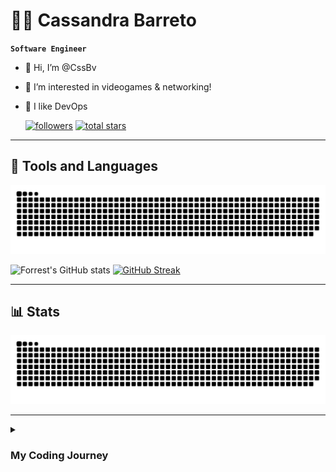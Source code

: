 # 🦌✨ Cassandra Barreto

**`Software Engineer`**

- 👋 Hi, I’m @CssBv
- 👀 I’m interested in videogames & networking!
- 💞️ I like DevOps


   <p align="left">
      <a href="https://github.com/CssBv?tab=followers">
         <img alt="followers" title="Follow me on Github" src="https://custom-icon-badges.demolab.com/github/followers/CssBv?color=236ad3&labelColor=1155ba&style=for-the-badge&logo=person-add&label=Follow&logoColor=white"/></a>
      <a href="https://github.com/CssBv?tab=repositories&sort=stargazers">
         <img alt="total stars" title="Total stars on GitHub" src="https://custom-icon-badges.demolab.com/github/stars/CssBv?color=55960c&style=for-the-badge&labelColor=488207&logo=star"/></a>
   </p>


---

## 🧰 Tools and Languages 

![Snake ](https://github.com/Platane/snk/blob/output/github-contribution-grid-snake-dark.svg)

![Forrest's GitHub stats](https://github-readme-stats.vercel.app/api?username=CssBv&show_icons=true&theme=github_dark&hide_border=true) [![GitHub Streak](https://streak-stats.demolab.com?user=CssBv&theme=github-dark-blue&hide_border=true&border_radius=15.1&mode=weekly)](https://git.io/streak-stats)

---

## 📊 Stats

![Snake ](https://github.com/Platane/snk/blob/output/github-contribution-grid-snake-dark.svg)


---

<details>
 <summary><h3> My Coding Journey</h3></summary>
    I started coding at the age of 16. :)


<!---
CssBv/CssBv is a ✨ special ✨ repository because its `README.md` (this file) appears on your GitHub profile.
You can click the Preview link to take a look at your changes.
--->
